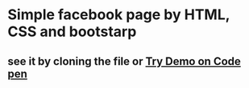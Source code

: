 # Simple facebook page by HTML, CSS and bootstarp
## see it by cloning the file or [Try Demo on Code pen](https://codepen.io/Yafietdaniale/full/MWGQQMR)
